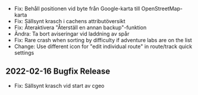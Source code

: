 - Fix: Behåll positionen vid byte från Google-karta till OpenStreetMap-karta
- Fix: Sällsynt krasch i cachens attributöversikt
- Fix: Återaktivera "Återställ en annan backup"-funktion
- Ändra: Ta bort aviseringar vid laddning av spår
- Fix: Rare crash when sorting by difficulty if adventure labs are on the list
- Change: Use different icon for "edit individual route" in route/track quick settings

## 2022-02-16 Bugfix Release

- Fix: Sällsynt krasch vid start av cgeo
